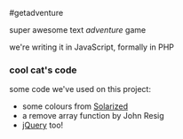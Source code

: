 #getadventure

super awesome text *adventure* game

we're writing it in JavaScript, formally in PHP

### cool cat's code
some code we've used on this project:
+ some colours from [Solarized](http://ethanschoonover.com/solarized 'Solarized')
+ a remove array function by John Resig
+ [jQuery](http://www.jquery.com 'jQuery') too!

